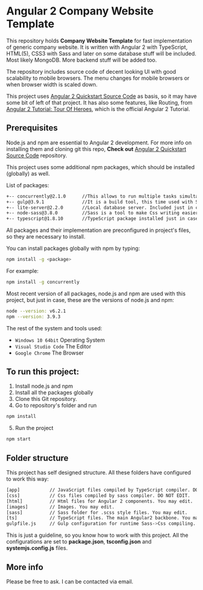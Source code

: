 # Angular 2 Company Website Template

This repository holds **Company Website Template** for fast implementation of generic company website.
It is written with Angular 2 with TypeScript, HTML(5), CSS3 with Sass and later on some database stuff
will be included. Most likely MongoDB. More backend stuff will be added too.

The repository includes source code of decent looking UI with good scalability to mobile browsers. 
The menu changes for mobile browsers or when browser width is scaled down.

This project uses [Angular 2 Quickstart Source Code](https://github.com/angular/quickstart) as basis,
so it may have some bit of left of that project. 
It has also some features, like Routing, from
[Angular 2 Tutorial: Tour Of Heroes](https://angular.io/docs/ts/latest/tutorial/), 
which is the official Angular 2 Tutorial.

## Prerequisites

Node.js and npm are essential to Angular 2 development. 
For more info on installing them and cloning git this repo, 
**Check out** [Angular 2 Quickstart Source Code](https://github.com/angular/quickstart) repository.

This project uses some additional npm packages, which should be installed (globally) as well. 

List of packages:
```bash
+-- concurrently@2.1.0      //This allows to run multiple tasks simultaneously when starting local server.
+-- gulp@3.9.1              //It is a build tool, this time used with Sass configuration.
+-- lite-server@2.2.0       //Local database server. Included just in case.
+-- node-sass@3.8.0         //Sass is a tool to make Css writing easier and better. Compiles scss->css.
+-- typescript@1.8.10       //TypeScript package installed just in case.
```

All packages and their implementation are preconfigured in project's files, 
so they are necessary to install.

You can install packages globally with npm by typing:
```bash
npm install -g <package>
```
For example:
```bash
npm install -g concurrently
```

Most recent version of all packages, node.js and npm are used with this project, 
but just in case, these are the versions of node.js and npm:
```bash
node --version: v6.2.1
npm --version: 3.9.3
```

The rest of the system and tools used:
* `Windows 10 64bit`    Operating System
* `Visual Studio Code`  The Editor
* `Google Chrome`       The Browser

## To run this project:

1) Install node.js and npm
2) Install all the packages globally
3) Clone this Git repository.
4) Go to repository's folder and run 
```bash
npm install
```
5) Run the project
```bash
npm start
```

## Folder structure

This project has self designed structure. 
All these folders have configured to work this way:

```bash
[app]           // JavaScript files compiled by TypeScript compiler. DO NOT EDIT.
[css]           // Css files compiled by sass compiler. DO NOT EDIT.
[html]          // Html files for Angular 2 components. You may edit.
[images]        // Images. You may edit.
[sass]          // Sass folder for .scss style files. You may edit.
[ts]            // TypeScript files. The main Angular2 backbone. You may edit.
gulpfile.js     // Gulp configuration for runtime Sass->Css compiling. DO NOT EDIT.
```

This is just a guideline, so you know how to work with this project. All the configurations
are set to **package.json**, **tsconfig.json** and **systemjs.config.js** files.

## More info

Please be free to ask. I can be contacted via email.